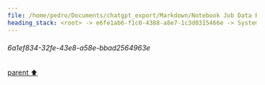 ```yaml
---
file: /home/pedro/Documents/chatgpt_export/Markdown/Notebook Job Data Retrieval.md
heading_stack: <root> -> e6fe1ab6-f1c0-4388-a8e7-1c3d0315466e -> System -> 24b915fb-e8ff-4102-a875-7f7ea2e2a439 -> System -> aaa2b941-2299-4711-b7fd-52b2da380ed6 -> User -> 6b4fac93-b94a-4f43-82b6-a7a4868044f3 -> Assistant -> c63832c2-df1d-4483-aa9f-ab7e910c8f16 -> Tool -> generated by datamodel-codegen: -> filename:  hn_jobs.json -> timestamp: 2023-09-25T20:22:55+00:00 -> 7b502702-4ce6-40b4-a0ef-439d804f78d0 -> Assistant -> aaa2543c-cd16-4a49-a6dd-36e85c82c60d -> User -> e4e1553a-f7a4-423f-9b5e-134aa2af861c -> Assistant -> 1ca395da-d1b3-4508-8161-5abf783be70e -> Tool -> generated by datamodel-codegen: -> filename:  hn_jobs.json -> timestamp: 2023-09-25T20:22:55+00:00 -> Show a random company -> 5d3bf0ba-b6ce-43f7-a5ca-3fb27a031604 -> Assistant -> aaa20425-66a2-4835-8049-deec7f8467e5 -> User -> 8b440c17-4bdf-495b-b2ae-dc5e8dd7d533 -> Assistant -> 9109e1e2-41f1-493c-b9fa-e314ed35a8ff -> Tool -> generated by datamodel-codegen: -> filename:  hn_jobs.json -> timestamp: 2023-09-25T20:22:55+00:00 -> Show a random company -> 4e987c7e-6f39-476e-ad69-a6cf0713e1ed -> Assistant -> aaa27db9-6747-43da-8090-16c8aa422c6e -> User -> b15cc185-bd79-4692-9c5e-7a893c810569 -> Assistant -> 97ca0ab7-bc48-4897-9931-1d973fd70e02 -> Tool -> generated by datamodel-codegen: -> filename:  hn_jobs.json -> timestamp: 2023-09-25T20:22:55+00:00 -> Show a random company -> 5eff3979-8823-494c-9df9-cb5f88db426e -> Assistant -> 150d31f9-c649-4cb9-a257-f43b09a2e0b8 -> Tool -> Information Related to Job Openings -> 43f9b0f0-a070-41d9-9d64-5204f759d079 -> Assistant -> aaa28917-1835-4887-87e5-a45617870c70 -> User -> debbc83c-7055-4385-96af-f7224ba79aef -> Assistant -> 4eda622a-65b1-480f-9651-9bbbf2b5f8a2 -> Tool -> generated by datamodel-codegen: -> filename:  hn_jobs.json -> timestamp: 2023-09-25T20:22:55+00:00 -> Show a random company -> 68de6d01-cbe5-4879-9966-232d424cb1ba -> Assistant -> Libraries and Dependencies -> Data Models -> Data Loading and Exploration -> Implications for Job Information -> aaa25948-9b55-407b-957a-0bd78c7c540a -> User -> 5c5f38a7-c338-4e86-9ad0-6802bcb95b45 -> Assistant -> 7dab6743-33b2-4682-a9b9-148fa4cf7529 -> Tool -> 213f21a3-e385-4ce8-b87a-0a17b0a06f4b -> Assistant -> 32706a9d-6721-4cbc-bc3f-401f478fac8c -> Tool -> a844271b-84f9-4d04-bfa7-eb1540338fb4 -> Assistant -> aaa2c604-f280-4681-9bbc-4b718a353389 -> User -> 3be926cb-907a-4311-a93b-da809579b8c4 -> Assistant -> bdf7c1ad-3e40-4499-b7c0-6113692f75d2 -> Tool -> 35e5c04d-06af-4210-83ae-7a3503ac6831 -> Assistant -> 504028f8-46e1-4510-a5a1-b509a3045521 -> Tool -> Convert the list of companies to a DataFrame for easier manipulation -> Extract the jobs into a separate DataFrame -> 65bdc7c5-fdd3-45a1-ac5a-1b957c3be079 -> Assistant -> 1bf0b844-19b6-4e51-b1e6-a4028b0ca2b0 -> Tool -> Correcting the code to properly extract job details -> 1b9dc564-ea5e-4ce9-a7c1-08d8783b9c4f -> Assistant -> ff4ad0de-f7f7-4af7-bebe-88c0e0969e13 -> Tool -> Visualizing the distribution of job types -> ce225427-6dd5-45e8-93fc-4c6a00f9b4e2 -> Assistant -> 07fc4d6c-4bd3-41b7-b1ba-e8bff7bb95da -> Tool -> Visualizing the distribution of engineering types -> 3a66291e-684a-42b2-bc06-51ffd56a6471 -> Assistant -> 779f9a25-28d5-43dd-9d39-b96154af83f5 -> Tool -> Visualizing the distribution of remote jobs -> 0685561f-9032-4f0a-b1ef-810e5be163c4 -> Assistant -> 785ae135-509e-4c4c-b313-166afa4302d4 -> Tool -> Exploring skills required for jobs -> 8d962fe0-f383-463b-95ee-adadc76ea143 -> Assistant -> 56c45a59-85aa-42b4-91c0-f4757fa7452c -> Tool -> Correcting the code to properly count skills -> 65d12032-031d-4d05-9c46-c2ae4d86a98a -> Assistant -> 6ff17374-c250-4bf7-be9e-a38df8cc837b -> Tool -> Summary of Job Data Exploration -> ad1c335d-f5eb-4d15-a6f3-e1bb50b03fcc -> Assistant -> aaa21995-1639-4eaf-8f7c-4cf3ea649a0d -> User -> 28964f16-9349-4d00-b4e0-73846145d152 -> Assistant -> 82a2f75b-1e20-4b0d-a42d-ccc6f1a931d8 -> Tool -> Filter jobs that are remote, don't require a visa, and list Python as a desired skill -> Display basic statistics for these jobs -> Dataframe Summary -> Column Information -> Categorical Summary -> Sample Data (5x20) -> f0aa3679-5eea-4145-8bfd-494c5298027e -> Assistant -> aaa2575a-dd97-4692-a6dd-d9fc59316588 -> User -> 08b140b0-12c3-454b-8704-7a46fce32134 -> Assistant -> abbe5b4d-f04b-47d4-acb6-3ec78a31e2e1 -> Tool -> 6eb03487-f23b-4dba-b4ac-55f91450ce16 -> Assistant -> 42999ad2-0b82-4e88-8f38-af8dac542aed -> Tool -> 1ec91ec5-524d-408d-bdd9-889c66f6c5ef -> Assistant -> 19d4bcde-481a-473f-9007-dfd9280edd8d -> Tool -> Interactive Explorations with Panel -> d8543522-f583-498d-b072-9808d5911352 -> Assistant -> aaa29c6d-003a-4f3c-ae66-0fa0c66542fa -> User -> 1d45197b-ed83-4fd6-9291-6136c4c8aed2 -> Assistant -> 87061943-56fc-4fd9-aae3-4f20c4db93aa -> Tool -> Advanced Interactive Explorations with Panel -> 3adfaba7-afed-4b90-8baa-71bb2277d827 -> Assistant -> fd10f063-8a2f-4b61-a011-2c2b1908216e -> Tool -> Importing additional libraries for advanced visualizations -> bbb20b5f-fd0f-4b54-a42d-0476af7a90d7 -> Assistant -> 6d8d106f-5765-4b95-9133-89453cd7e80c -> Tool -> Job Type vs. Salary Heatmap -> 6a1ef834-32fe-43e8-a58e-bbad2564963e
---
```

###### 6a1ef834-32fe-43e8-a58e-bbad2564963e
[parent ⬆️](#6d8d106f-5765-4b95-9133-89453cd7e80c)
